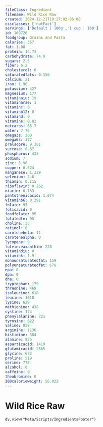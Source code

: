 ```yaml
---
fileClass: Ingredient
filename: Wild Rice Raw
created: 2024-12-21T19:27:02-06:00
cssclasses: ['nutFact']
servings: ['Default | 100g','1 cup | 160']
id: 169726
foodgroup: Grains and Pasta
calories: 357
fat: 1.08
protein: 14.73
carbohydrate: 74.9
sugars: 2.5
fiber: 6.2
cholesterol: 0
saturatedfats: 0.156
calcium: 21
iron: 1.96
potassium: 427
magnesium: 177
vitaminaiu: 19
vitaminarae: 1
vitaminc: 0
vitaminb12: 0
vitamind: 0
vitamine: 0.82
netcarbs: 68.7
water: 7.76
omega3s: 300
omega6s: 377
pralscore: 9.301
sucrose: 0.67
phosphorus: 433
sodium: 7
zinc: 5.96
copper: 0.524
manganese: 1.329
selenium: 2.8
thiamin: 0.115
riboflavin: 0.262
niacin: 6.733
pantothenicacid: 1.074
vitaminb6: 0.391
folate: 95
folicacid: 0
foodfolate: 95
folatedfe: 95
choline: 35
retinol: 0
carotenebeta: 11
carotenealpha: 0
lycopene: 0
luteinzeaxanthin: 220
vitamindiu: 0
vitamink: 1.9
monounsaturatedfat: 159
polyunsaturatedfat: 676
epa: 0
dpa: 0
dha: 0
tryptophan: 179
threonine: 469
isoleucine: 618
leucine: 1018
lysine: 629
methionine: 438
cystine: 174
phenylalanine: 721
tyrosine: 622
valine: 858
arginine: 1136
histidine: 384
alanine: 825
asparticacid: 1419
glutamicacid: 2565
glycine: 672
proline: 519
serine: 778
alcohol: 0
caffeine: 0
theobromine: 0
200calorieweight: 56.022
---
```


# Wild Rice Raw

```dataviewjs
dv.view("Meta/Scripts/IngredientsFooter")
```